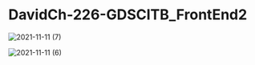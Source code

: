 # DavidCh-226-GDSCITB_FrontEnd2

![2021-11-11 (7)](https://user-images.githubusercontent.com/91829663/141283130-a0d087ff-8df1-4563-bba3-cf675df520e2.png)

![2021-11-11 (6)](https://user-images.githubusercontent.com/91829663/141282655-616b8006-65ef-4490-a444-9885f8e9a6cf.png)
